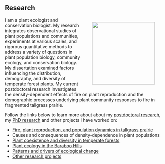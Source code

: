 ## Research

<img style="padding: 15 25px; float: right;" src="https://jaredjbeck.github.io/images/P1030137.JPG" align="right" width="200"> I am a plant ecologist and conservation biologist. My research integrates observational studies of plant populations and communities, experiments at various scales, and rigorous quantitative methods to address a variety of questions in plant population biology, community ecology, and conservation biology. My dissertation examined factors influencing the distribution, demography, and diversity of temperate forest plants. My current postdoctoral research investigates the density-dependent effects of fire on plant reproduction and the demographic processes underlying plant community responses to fire in fragmented tallgrass prairie.

Follow the links below to learn more about about my [postdoctoral research](/echinacea-project.md), my [PhD research](/dissertation_research.md) and other projects I have worked on:
* [Fire, plant reproduction, and population dynamics in tallgrass prairie](echinacea-project.md)
* Causes and consequences of density-dependence in plant populations
* [Plant coexistence and diversity in temperate forests](/dissertation_research.md)
* [Plant ecology in the Baraboo Hills](/baraboo_hills.md)
* [Patterns and drivers of ecological change](/ecological_change.md)
* [Other research projects](/other_research.md)
